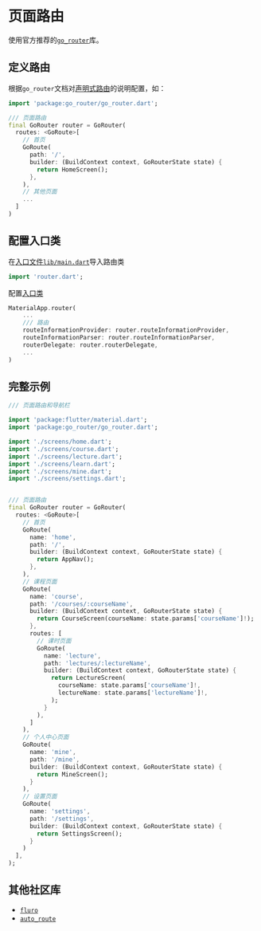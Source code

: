 # 页面路由

使用官方推荐的[`go_router`](https://gorouter.dev)库。

## 定义路由

根据`go_router`文档对[声明式路由](https://gorouter.dev/declarative-routing)的说明配置，如：

```dart
import 'package:go_router/go_router.dart';

/// 页面路由
final GoRouter router = GoRouter(
  routes: <GoRoute>[
    // 首页
    GoRoute(
      path: '/',
      builder: (BuildContext context, GoRouterState state) {
        return HomeScreen();
      },
    ),
    // 其他页面
    ...
  ]
)
```

## 配置入口类

在[入口文件`lib/main.dart`](app/main.md)导入路由类

```dart
import 'router.dart';
```

配置[入口类](app/main.md)

```dart
MaterialApp.router(
    ...
    /// 路由
    routeInformationProvider: router.routeInformationProvider,
    routeInformationParser: router.routeInformationParser,
    routerDelegate: router.routerDelegate,
    ...
)
```

## 完整示例

```dart
/// 页面路由和导航栏

import 'package:flutter/material.dart';
import 'package:go_router/go_router.dart';

import './screens/home.dart';
import './screens/course.dart';
import './screens/lecture.dart';
import './screens/learn.dart';
import './screens/mine.dart';
import './screens/settings.dart';


/// 页面路由
final GoRouter router = GoRouter(
  routes: <GoRoute>[
    // 首页
    GoRoute(
      name: 'home',
      path: '/',
      builder: (BuildContext context, GoRouterState state) {
        return AppNav();
      },
    ),
    // 课程页面
    GoRoute(
      name: 'course',
      path: '/courses/:courseName',
      builder: (BuildContext context, GoRouterState state) {
        return CourseScreen(courseName: state.params['courseName']!);
      },
      routes: [
        // 课时页面
        GoRoute(
          name: 'lecture',
          path: 'lectures/:lectureName',
          builder: (BuildContext context, GoRouterState state) {
            return LectureScreen(
              courseName: state.params['courseName']!,
              lectureName: state.params['lectureName']!,
            );
          }
        ),
      ]
    ),
    // 个人中心页面
    GoRoute(
      name: 'mine',
      path: '/mine',
      builder: (BuildContext context, GoRouterState state) {
        return MineScreen();
      }
    ),
    // 设置页面
    GoRoute(
      name: 'settings',
      path: '/settings',
      builder: (BuildContext context, GoRouterState state) {
        return SettingsScreen();
      }
    )
  ],
);
```

## 其他社区库

- [`fluro`](https://pub.dev/packages/fluro)
- [`auto_route`](https://pub.dev/packages/auto_route)
